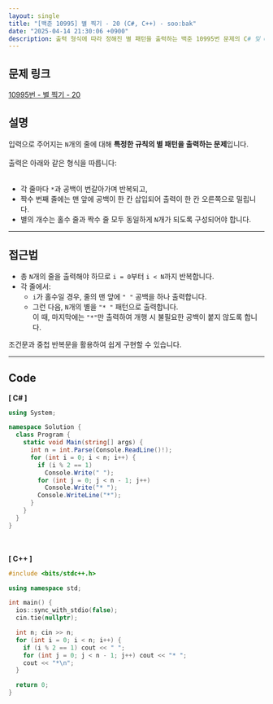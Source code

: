 ```yaml
---
layout: single
title: "[백준 10995] 별 찍기 - 20 (C#, C++) - soo:bak"
date: "2025-04-14 21:30:06 +0900"
description: 출력 형식에 따라 정해진 별 패턴을 출력하는 백준 10995번 문제의 C# 및 C++ 풀이와 해설
---
```


## 문제 링크
[10995번 - 별 찍기 - 20](https://www.acmicpc.net/problem/10995)

## 설명
입력으로 주어지는 `N`개의 줄에 대해 **특정한 규칙의 별 패턴을 출력하는 문제**입니다.  <br>
<br>
출력은 아래와 같은 형식을 따릅니다:<br>
<br>

- 각 줄마다 `*`과 공백이 번갈아가며 반복되고, <br>
- 짝수 번째 줄에는 맨 앞에 공백이 한 칸 삽입되어 출력이 한 칸 오른쪽으로 밀립니다. <br>
- 별의 개수는 홀수 줄과 짝수 줄 모두 동일하게 `N`개가 되도록 구성되어야 합니다. <br>

---

## 접근법

- 총 `N`개의 줄을 출력해야 하므로 `i = 0`부터 `i < N`까지 반복합니다.
- 각 줄에서: <br>
  - `i`가 홀수일 경우, 줄의 맨 앞에 `" "` 공백을 하나 출력합니다.
  - 그런 다음, `N`개의 별을 `"* "` 패턴으로 출력합니다. <br>
    이 때, 마지막에는 `"*"`만 출력하여 개행 시 불필요한 공백이 붙지 않도록 합니다.

조건문과 중첩 반복문을 활용하여 쉽게 구현할 수 있습니다.

---

## Code
<b>[ C# ] </b>
<br>

```csharp
using System;

namespace Solution {
  class Program {
    static void Main(string[] args) {
      int n = int.Parse(Console.ReadLine()!);
      for (int i = 0; i < n; i++) {
        if (i % 2 == 1)
          Console.Write(" ");
        for (int j = 0; j < n - 1; j++)
          Console.Write("* ");
        Console.WriteLine("*");
      }
    }
  }
}
```

<br><br>
<b>[ C++ ] </b>
<br>

```cpp
#include <bits/stdc++.h>

using namespace std;

int main() {
  ios::sync_with_stdio(false);
  cin.tie(nullptr);

  int n; cin >> n;
  for (int i = 0; i < n; i++) {
    if (i % 2 == 1) cout << " ";
    for (int j = 0; j < n - 1; j++) cout << "* ";
    cout << "*\n";
  }

  return 0;
}
```
